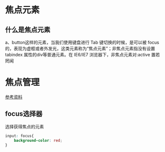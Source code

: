 # 焦点元素



## 什么是焦点元素

a、button这样的元素，当我们使用键盘进行 Tab 键切换的时候，是可以被 focus 的，表现为虚框或者外发光，这类元素称为“焦点元素”；非焦点元素指没有设置 tabindex 属性的div等普通元素。在 IE6/IE7 浏览器下，非焦点元素对:active 置若罔闻 

# 焦点管理

[参考资料](https://segmentfault.com/a/1190000018182215)



## focus选择器

选择获得焦点的元素

```css
input: focus{
    background-color: red;
}
```

